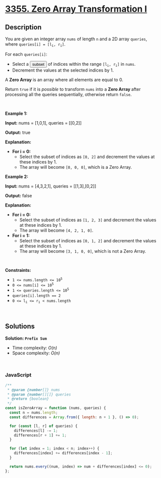 # [3355. Zero Array Transformation I](https://leetcode.com/problems/zero-array-transformation-i)

## Description

<div class="elfjS" data-track-load="description_content"><p>You are given an integer array <code>nums</code> of length <code>n</code> and a 2D array <code>queries</code>, where <code>queries[i] = [l<sub>i</sub>, r<sub>i</sub>]</code>.</p>

<p>For each <code>queries[i]</code>:</p>

<ul>
	<li>Select a <span data-keyword="subset" class=" cursor-pointer relative text-dark-blue-s text-sm"><button type="button" aria-haspopup="dialog" aria-expanded="false" aria-controls="radix-:rg:" data-state="closed" class="">subset</button></span> of indices within the range <code>[l<sub>i</sub>, r<sub>i</sub>]</code> in <code>nums</code>.</li>
	<li>Decrement the values at the selected indices by 1.</li>
</ul>

<p>A <strong>Zero Array</strong> is an array where all elements are equal to 0.</p>

<p>Return <code>true</code> if it is <em>possible</em> to transform <code>nums</code> into a <strong>Zero Array </strong>after processing all the queries sequentially, otherwise return <code>false</code>.</p>

<p>&nbsp;</p>
<p><strong class="example">Example 1:</strong></p>

<div class="example-block">
<p><strong>Input:</strong> <span class="example-io">nums = [1,0,1], queries = [[0,2]]</span></p>

<p><strong>Output:</strong> <span class="example-io">true</span></p>

<p><strong>Explanation:</strong></p>

<ul>
	<li><strong>For i = 0:</strong>
    <ul>
    	<li>Select the subset of indices as <code>[0, 2]</code> and decrement the values at these indices by 1.</li>
    	<li>The array will become <code>[0, 0, 0]</code>, which is a Zero Array.</li>
    </ul>
    </li>
</ul>
</div>

<p><strong class="example">Example 2:</strong></p>

<div class="example-block">
<p><strong>Input:</strong> <span class="example-io">nums = [4,3,2,1], queries = [[1,3],[0,2]]</span></p>

<p><strong>Output:</strong> <span class="example-io">false</span></p>

<p><strong>Explanation:</strong></p>

<ul>
	<li><strong>For i = 0:</strong>
    <ul>
    	<li>Select the subset of indices as <code>[1, 2, 3]</code> and decrement the values at these indices by 1.</li>
    	<li>The array will become <code>[4, 2, 1, 0]</code>.</li>
    </ul>
    </li>
    <li><strong>For i = 1:</strong>
    <ul>
    	<li>Select the subset of indices as <code>[0, 1, 2]</code> and decrement the values at these indices by 1.</li>
    	<li>The array will become <code>[3, 1, 0, 0]</code>, which is not a Zero Array.</li>
    </ul>
    </li>
</ul>
</div>

<p>&nbsp;</p>
<p><strong>Constraints:</strong></p>

<ul>
	<li><code>1 &lt;= nums.length &lt;= 10<sup>5</sup></code></li>
	<li><code>0 &lt;= nums[i] &lt;= 10<sup>5</sup></code></li>
	<li><code>1 &lt;= queries.length &lt;= 10<sup>5</sup></code></li>
	<li><code>queries[i].length == 2</code></li>
	<li><code>0 &lt;= l<sub>i</sub> &lt;= r<sub>i</sub> &lt; nums.length</code></li>
</ul>
</div>

<p>&nbsp;</p>

## Solutions

**Solution: `Prefix Sum`**

- Time complexity: <em>O(n)</em>
- Space complexity: <em>O(n)</em>

<p>&nbsp;</p>

### **JavaScript**

```js
/**
 * @param {number[]} nums
 * @param {number[][]} queries
 * @return {boolean}
 */
const isZeroArray = function (nums, queries) {
  const n = nums.length;
  const differences = Array.from({ length: n + 1 }, () => 0);

  for (const [l, r] of queries) {
    differences[l] -= 1;
    differences[r + 1] += 1;
  }

  for (let index = 1; index < n; index++) {
    differences[index] += differences[index - 1];
  }

  return nums.every((num, index) => num + differences[index] <= 0);
};
```
